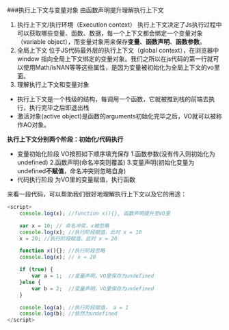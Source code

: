 ###执行上下文与变量对象
由函数声明提升理解执行上下文

1. 执行上下文/执行环境（Execution context）
执行上下文决定了Js执行过程中可以获取哪些变量、函数、数据，每一个上下文都会绑定一个变量对象（variable object），而变量对象用来保存**变量**、**函数声明**、**函数参数**。
2. 全局上下文
位于JS代码最外层的执行上下文（global context），在浏览器中 window 指向全局上下文绑定的变量对象。我们之所以在js代码的第一行就可以使用Math/isNAN等等这些属性，是因为变量被初始化为全局上下文的vo里面。
3. 理解执行上下文和变量对象
- 执行上下文是一个栈级的结构，每调用一个函数，它就被推到栈的前端去执行，执行完毕之后即退出栈
- 激活对象(active object)是函数的arguments初始化完毕之后，VO就可以被称作AO对象。

**执行上下文分别两个阶段：初始化/代码执行**
- 变量初始化阶段
VO按照如下顺序填充保存
1.函数参数(没有传入则初始化为undefined)
2.函数声明(命名冲突则覆盖)
3.变量声明(初始化变量为undefined**不赋值**，命名冲突则忽略自身) 
- 代码执行阶段
为VO里的变量赋值，执行函数

来看一段代码，可以帮助我们很好地理解执行上下文以及它的用途：
```javascript
<script>
    console.log(x); //function x(){}, 函数声明提升至VO里

    var x = 10; // 命名冲突，x被忽略
    console.log(x); //执行阶段赋值，此时 x = 10
    x = 20; //执行阶段赋值，此时 x = 20

    function x(){}; //执行阶段忽略
    console.log(x); // x = 20

    if (true) {
        var a = 1;  //变量声明，VO里保存为undefined
    }else { 
        var b = 2;  //变量声明，VO里保存为undefined
    }  

    console.log(a); //执行阶段赋值， a = 1
    console.log(b); //依然为undefined
</script>
```
